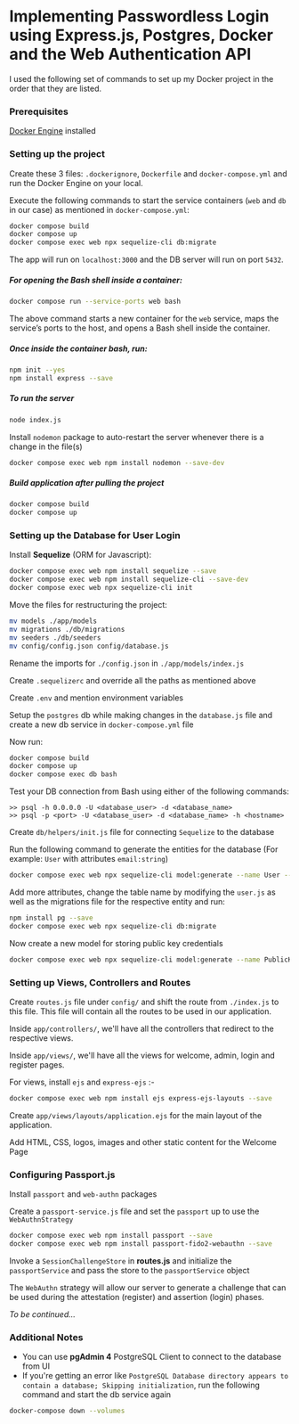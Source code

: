 # Implementing Passwordless Login using Express.js, Postgres, Docker and the Web Authentication API

I used the following set of commands to set up my Docker project in the order that they are listed.

### Prerequisites

[Docker Engine](https://docs.docker.com/engine/install/) installed

### Setting up the project

Create these 3 files: `.dockerignore`, `Dockerfile` and `docker-compose.yml` and run the Docker Engine on your local.

Execute the following commands to start the service containers (`web` and `db` in our case) as mentioned in `docker-compose.yml`:

```bash
docker compose build
docker compose up
docker compose exec web npx sequelize-cli db:migrate
```

The app will run on `localhost:3000` and the DB server will run on port `5432`.

##### For opening the Bash shell inside a container:

```bash
docker compose run --service-ports web bash
```

The above command starts a new container for the `web` service, maps the service’s ports to the host, and opens a Bash shell inside the container.

##### Once inside the container bash, run:

```bash
npm init --yes
npm install express --save
```

##### To run the server

```bash
node index.js
```

Install `nodemon` package to auto-restart the server whenever there is a change in the file(s)

```bash
docker compose exec web npm install nodemon --save-dev
```

##### Build application after pulling the project

```bash
docker compose build
docker compose up
```

### Setting up the Database for User Login

Install **Sequelize** (ORM for Javascript):

```bash
docker compose exec web npm install sequelize --save
docker compose exec web npm install sequelize-cli --save-dev
docker compose exec web npx sequelize-cli init
```

Move the files for restructuring the project:

```bash
mv models ./app/models
mv migrations ./db/migrations
mv seeders ./db/seeders
mv config/config.json config/database.js
```

Rename the imports for `./config.json` in `./app/models/index.js`

Create `.sequelizerc` and override all the paths as mentioned above

Create `.env` and mention environment variables

Setup the `postgres` db while making changes in the `database.js` file and create a new db service in `docker-compose.yml` file

Now run:

```bash
docker compose build
docker compose up
docker compose exec db bash
```

Test your DB connection from Bash using either of the following commands:

```
>> psql -h 0.0.0.0 -U <database_user> -d <database_name>
>> psql -p <port> -U <database_user> -d <database_name> -h <hostname>
```

Create `db/helpers/init.js` file for connecting `Sequelize` to the database

Run the following command to generate the entities for the database (For example: `User` with attributes `email:string`)

```bash
docker compose exec web npx sequelize-cli model:generate --name User --attributes email:string
```

Add more attributes, change the table name by modifying the `user.js` as well as the migrations file for the respective entity and run:

```bash
npm install pg --save
docker compose exec web npx sequelize-cli db:migrate
```

Now create a new model for storing public key credentials

```bash
docker compose exec web npx sequelize-cli model:generate --name PublicKeyCredentials --attributes public_key:string
```

### Setting up Views, Controllers and Routes

Create `routes.js` file under `config/` and shift the route from `./index.js` to this file. This file will contain all the routes to be used in our application.

Inside `app/controllers/`, we'll have all the controllers that redirect to the respective views.

Inside `app/views/`, we'll have all the views for welcome, admin, login and register pages.

For views, install `ejs` and `express-ejs` :-

```bash
docker compose exec web npm install ejs express-ejs-layouts --save
```

Create `app/views/layouts/application.ejs` for the main layout of the application.

Add HTML, CSS, logos, images and other static content for the Welcome Page

### Configuring Passport.js

Install `passport` and `web-authn` packages

Create a `passport-service.js` file and set the `passport` up to use the `WebAuthnStrategy`

```bash
docker compose exec web npm install passport --save
docker compose exec web npm install passport-fido2-webauthn --save
```

Invoke a `SessionChallengeStore` in **routes.js** and initialize the `passportService` and pass the store to the `passportService` object

The `WebAuthn` strategy will allow our server to generate a challenge that can be used during the attestation (register) and assertion (login) phases.

_To be continued..._

### Additional Notes

- You can use **pgAdmin 4** PostgreSQL Client to connect to the database from UI
- If you're getting an error like `PostgreSQL Database directory appears to contain a database; Skipping initialization`, run the following command and start the db service again

```bash
docker-compose down --volumes
```


